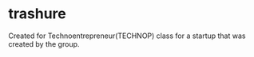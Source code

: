 # trashure
Created for Technoentrepreneur(TECHNOP) class for a startup that was created by the group. 
